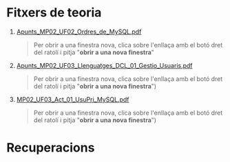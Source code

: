 # Fitxers de teoria

1. <a href="https://drive.google.com/open?id=1y1G9Vwe2JqtWHJfOYYxGhw7l-a5s0pJE" target="_blank">Apunts_MP02_UF02_Ordres_de_MySQL.pdf</a>
   > Per obrir a una finestra nova, clica sobre l'enllaça amb el botó dret del ratolí i pitja "**obrir a una nova finestra**"
1. [Apunts_MP02_UF03_Llenguatges_DCL_01_Gestio_Usuaris.pdf](Apunts_MP02_UF03_Llenguatges_DCL_01_Gestio_Usuaris.pdf)
   > Per obrir a una finestra nova, clica sobre l'enllaça amb el botó dret del ratolí i pitja "**obrir a una nova finestra**")
1. [MP02_UF03_Act_01_UsuPri_MySQL.pdf](MP02_UF03_Act_01_UsuPri_MySQL.pdf)
   > Per obrir a una finestra nova, clica sobre l'enllaça amb el botó dret del ratolí i pitja "**obrir a una nova finestra**")

# Recuperacions


